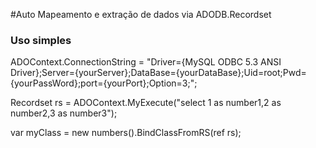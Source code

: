 #Auto Mapeamento e extração de dados via ADODB.Recordset

### Uso simples

ADOContext.ConnectionString = "Driver={MySQL ODBC 5.3 ANSI Driver};Server={yourServer};DataBase={yourDataBase};Uid=root;Pwd={yourPassWord};port={yourPort};Option=3;";

Recordset rs = ADOContext.MyExecute("select 1 as number1,2 as number2,3 as number3");

var myClass = new numbers().BindClassFromRS(ref rs);

